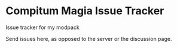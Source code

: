 # Compitum Magia Issue Tracker
Issue tracker for my modpack

Send issues here, as opposed to the server or the discussion page.
